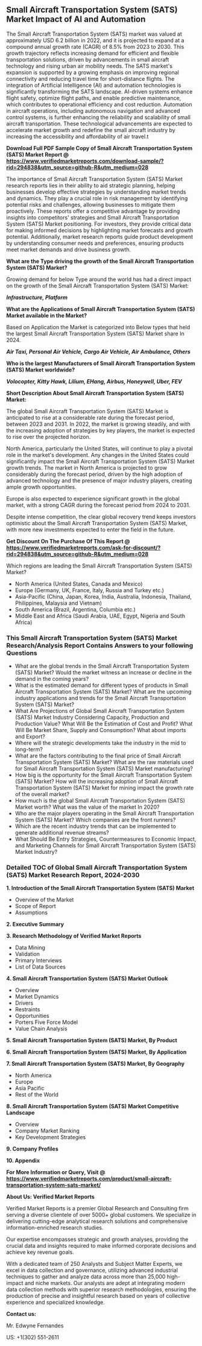 <h2>Small Aircraft Transportation System (SATS) Market Impact of AI and Automation</h2>The Small Aircraft Transportation System (SATS) market was valued at approximately USD 6.2 billion in 2022, and it is projected to expand at a compound annual growth rate (CAGR) of 8.5% from 2023 to 2030. This growth trajectory reflects increasing demand for efficient and flexible transportation solutions, driven by advancements in small aircraft technology and rising urban air mobility needs. The SATS market's expansion is supported by a growing emphasis on improving regional connectivity and reducing travel time for short-distance flights. The integration of Artificial Intelligence (AI) and automation technologies is significantly transforming the SATS landscape. AI-driven systems enhance flight safety, optimize flight paths, and enable predictive maintenance, which contributes to operational efficiency and cost reduction. Automation in aircraft operations, including autonomous navigation and advanced control systems, is further enhancing the reliability and scalability of small aircraft transportation. These technological advancements are expected to accelerate market growth and redefine the small aircraft industry by increasing the accessibility and affordability of air travel.t</p><p id="" class=""><strong>Download Full PDF Sample Copy of Small Aircraft Transportation System (SATS) Market Report @ <a href="https://www.verifiedmarketreports.com/download-sample/?rid=294838&utm_source=github-R&utm_medium=028" target="_blank">https://www.verifiedmarketreports.com/download-sample/?rid=294838&utm_source=github-R&utm_medium=028</a></strong></p><p>The importance of&nbsp;Small Aircraft Transportation System (SATS) Market research reports lies in their ability to aid strategic planning, helping businesses develop effective strategies by understanding market trends and dynamics. They play a crucial role in risk management by identifying potential risks and challenges, allowing businesses to mitigate them proactively. These reports offer a competitive advantage by providing insights into competitors' strategies and Small Aircraft Transportation System (SATS) Market positioning. For investors, they provide critical data for making informed decisions by highlighting market forecasts and growth potential. Additionally, market research reports guide product development by understanding consumer needs and preferences, ensuring products meet market demands and drive business growth.</p><p><strong>What are the&nbsp;Type driving the growth of the Small Aircraft Transportation System (SATS) Market?</strong></p><p id="" class="">Growing demand for below Type around the world has had a direct impact on the growth of the Small Aircraft Transportation System (SATS) Market:</p><em><strong>Infrastructure, Platform</strong></em></p><strong>What are the&nbsp;Applications&nbsp;of Small Aircraft Transportation System (SATS) Market available in the Market?</strong></p><p id="" class="">Based on Application the Market is categorized into Below types that held the largest Small Aircraft Transportation System (SATS) Market share In 2024.</p><em><strong>Air Taxi, Personal Air Vehicle, Cargo Air Vehicle, Air Ambulance, Others</strong></em></p><strong>Who is the largest Manufacturers of Small Aircraft Transportation System (SATS) Market worldwide?</strong></p><p><em><strong>Volocopter, Kitty Hawk, Lilium, EHang, Airbus, Honeywell, Uber, FEV</strong></em></p><p id="" class=""><strong>Short Description About Small Aircraft Transportation System (SATS) Market:</strong></p><p>The global Small Aircraft Transportation System (SATS) Market is anticipated to rise at a considerable rate during the forecast period, between 2023 and 2031. In 2022, the market is growing steadily, and with the increasing adoption of strategies by key players, the market is expected to rise over the projected horizon.</p><p>North America, particularly the United States, will continue to play a pivotal role in the market's development. Any changes in the United States could significantly impact the Small Aircraft Transportation System (SATS) Market growth trends. The market in North America is projected to grow considerably during the forecast period, driven by the high adoption of advanced technology and the presence of major industry players, creating ample growth opportunities.</p><p>Europe is also expected to experience significant growth in the global market, with a strong CAGR during the forecast period from 2024 to 2031.</p><p>Despite intense competition, the clear global recovery trend keeps investors optimistic about the Small Aircraft Transportation System (SATS) Market, with more new investments expected to enter the field in the future.</p><p id="" class=""><strong>Get Discount On The Purchase Of This Report @ <a href="https://www.verifiedmarketreports.com/ask-for-discount/?rid=294838&utm_source=github-R&utm_medium=028" target="_blank">https://www.verifiedmarketreports.com/ask-for-discount/?rid=294838&utm_source=github-R&utm_medium=028</a></strong></p>Which regions are leading the Small Aircraft Transportation System (SATS) Market?</p><ul><li>North America (United States, Canada and Mexico)</li><li>Europe (Germany, UK, France, Italy, Russia and Turkey etc.)</li><li>Asia-Pacific (China, Japan, Korea, India, Australia, Indonesia, Thailand, Philippines, Malaysia and Vietnam)</li><li>South America (Brazil, Argentina, Columbia etc.)</li><li>Middle East and Africa (Saudi Arabia, UAE, Egypt, Nigeria and South Africa)</li></ul><h3 id="" class="">This Small Aircraft Transportation System (SATS) Market Research/Analysis Report Contains Answers to your following Questions</h3><ul><li>What are the global trends in the Small Aircraft Transportation System (SATS) Market? Would the market witness an increase or decline in the demand in the coming years?</li><li>What is the estimated demand for different types of products in Small Aircraft Transportation System (SATS) Market? What are the upcoming industry applications and trends for the Small Aircraft Transportation System (SATS) Market?</li><li>What Are Projections of Global Small Aircraft Transportation System (SATS) Market Industry Considering Capacity, Production and Production Value? What Will Be the Estimation of Cost and Profit? What Will Be Market Share, Supply and Consumption? What about imports and Export?</li><li>Where will the strategic developments take the industry in the mid to long-term?</li><li>What are the factors contributing to the final price of Small Aircraft Transportation System (SATS) Market? What are the raw materials used for Small Aircraft Transportation System (SATS) Market manufacturing?</li><li>How big is the opportunity for the Small Aircraft Transportation System (SATS) Market? How will the increasing adoption of Small Aircraft Transportation System (SATS) Market for mining impact the growth rate of the overall market?</li><li>How much is the global Small Aircraft Transportation System (SATS) Market worth? What was the value of the market In 2020?</li><li>Who are the major players operating in the Small Aircraft Transportation System (SATS) Market? Which companies are the front runners?</li><li>Which are the recent industry trends that can be implemented to generate additional revenue streams?</li><li>What Should Be Entry Strategies, Countermeasures to Economic Impact, and Marketing Channels for Small Aircraft Transportation System (SATS) Market Industry?</li></ul><h3 id="" class="">Detailed TOC of Global Small Aircraft Transportation System (SATS) Market Research Report, 2024-2030</h3><p id="" class=""><strong>1. Introduction of the Small Aircraft Transportation System (SATS) Market</strong></p><ul><li>Overview of the Market</li><li>Scope of Report</li><li>Assumptions</li></ul><p id="" class=""><strong>2. Executive Summary</strong></p><p id="" class=""><strong>3. Research Methodology of Verified Market Reports</strong></p><ul><li>Data Mining</li><li>Validation</li><li>Primary Interviews</li><li>List of Data Sources</li></ul><p id="" class=""><strong>4. Small Aircraft Transportation System (SATS) Market Outlook</strong></p><ul><li>Overview</li><li>Market Dynamics</li><li>Drivers</li><li>Restraints</li><li>Opportunities</li><li>Porters Five Force Model</li><li>Value Chain Analysis</li></ul><p id="" class=""><strong>5. Small Aircraft Transportation System (SATS) Market, By Product</strong></p><p id="" class=""><strong>6. Small Aircraft Transportation System (SATS) Market, By Application</strong></p><p id="" class=""><strong>7. Small Aircraft Transportation System (SATS) Market, By Geography</strong></p><ul><li>North America</li><li>Europe</li><li>Asia Pacific</li><li>Rest of the World</li></ul><p id="" class=""><strong>8. Small Aircraft Transportation System (SATS) Market Competitive Landscape</strong></p><ul><li>Overview</li><li>Company Market Ranking</li><li>Key Development Strategies</li></ul><p id="" class=""><strong>9. Company Profiles</strong></p><p id="" class=""><strong>10. Appendix</strong></p><p id="" class=""><strong>For More Information or Query, Visit @ <a href="https://www.verifiedmarketreports.com/product/small-aircraft-transportation-system-sats-market/" target="_blank">https://www.verifiedmarketreports.com/product/small-aircraft-transportation-system-sats-market/</a></strong></p><p id="" class=""><strong>About Us: Verified Market Reports</strong></p><p id="" class="">Verified Market Reports is a premier Global Research and Consulting firm serving a diverse clientele of over 5000+ global customers. We specialize in delivering cutting-edge analytical research solutions and comprehensive information-enriched research studies.</p><p id="" class="">Our expertise encompasses strategic and growth analyses, providing the crucial data and insights required to make informed corporate decisions and achieve key revenue goals.</p><p id="" class="">With a dedicated team of 250 Analysts and Subject Matter Experts, we excel in data collection and governance, utilizing advanced industrial techniques to gather and analyze data across more than 25,000 high-impact and niche markets. Our analysts are adept at integrating modern data collection methods with superior research methodologies, ensuring the production of precise and insightful research based on years of collective experience and specialized knowledge.</p><p id="" class=""><strong>Contact us:</strong></p><p id="" class="">Mr. Edwyne Fernandes</p><p id="" class="">US: +1(302) 551-2611</p>